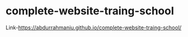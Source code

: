 # complete-website-traing-school
Link-https://abdurrahmaniu.github.io/complete-website-traing-school/
